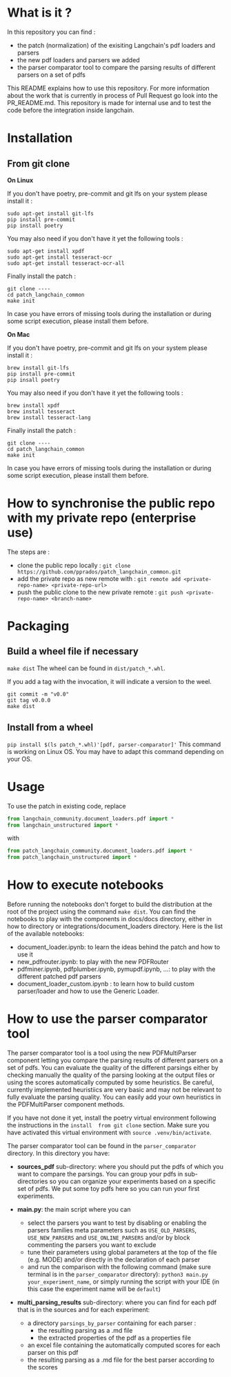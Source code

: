 # What is it ?
In this repository you can find : 
- the patch (normalization) of the exisiting Langchain's pdf loaders and parsers
- the new pdf loaders and parsers we added 
- the parser comparator tool to compare the parsing results of different parsers on a set of pdfs

This README explains how to use this repository.
For more information about the work that is currently in process of Pull Request go look into the PR_README.md.
This repository is made for internal use and to test the code before the integration inside langchain.

# Installation

## From git clone

**On Linux**

If you don't have poetry, pre-commit and git lfs on your system please install it :
```
sudo apt-get install git-lfs
pip install pre-commit
pip install poetry
```
You may also need if you don't have it yet the following tools :
```
sudo apt-get install xpdf
sudo apt-get install tesseract-ocr
sudo apt-get install tesseract-ocr-all
```
Finally install the patch :
```
git clone ----
cd patch_langchain_common
make init
```
In case you have errors of missing tools during the installation or during some script execution, please install them before.

**On Mac**

If you don't have poetry, pre-commit and git lfs on your system please install it :
```
brew install git-lfs
pip install pre-commit
pip insall poetry
```
You may also need if you don't have it yet the following tools :
```
brew install xpdf
brew install tesseract
brew install tesseract-lang
```
Finally install the patch :
```
git clone ----
cd patch_langchain_common
make init
```
In case you have errors of missing tools during the installation or during some script execution, please install them before.

# How to synchronise the public repo with my private repo (enterprise use)
The steps are :
- clone the public repo locally : `git clone https://github.com/pprados/patch_langchain_common.git`
- add the private repo as new remote with : `git remote add <private-repo-name> <private-repo-url>`
- push the public clone to the new private remote : `git push <private-repo-name> <branch-name>`

# Packaging

## Build a wheel file if necessary
`make dist`
The wheel can be found in `dist/patch_*.whl`.

If you add a tag with the invocation, it will indicate a version to the weel.
```
git commit -m "v0.0"
git tag v0.0.0
make dist
```

## Install from a wheel 
`pip install $(ls patch_*.whl)'[pdf, parser-comparator]'`
This command is working on Linux OS. You may have to adapt this command depending on your OS.

# Usage
To use the patch in existing code, replace
```python
from langchain_community.document_loaders.pdf import *
from langchain_unstructured import *
```
with
```python
from patch_langchain_community.document_loaders.pdf import *
from patch_langchain_unstructured import *
```

# How to execute notebooks 
Before running the notebooks don't forget to build the distribution at the root of the project using the command
`make dist`.
You can find the notebooks to play with the components in docs/docs directory, either in how to directory or 
integrations/document_loaders directory.
Here is the list of the available notebooks:
- document_loader.ipynb: to learn the ideas behind the patch and how to use it
- new_pdfrouter.ipynb: to play with the new PDFRouter
- pdfminer.ipynb, pdfplumber.ipynb, pymupdf.ipynb, ...: to play with the different patched pdf parsers
- document_loader_custom.ipynb : to learn how to build custom parser/loader and how to use the Generic Loader.

# How to use the parser comparator tool
The parser comparator tool is a tool using the new PDFMultiParser component letting you compare the parsing results of
different parsers on a set of pdfs. You can evaluate the quality of the different parsings either by checking manually 
the quality of the parsing looking at the output files or using the scores automatically computed by some heuristics.
Be careful, currently implemented heuristiics are very basic and may not be relevant to fully evaluate the parsing
quality. You can easily add your own heuristics in the PDFMultiParser component methods.

If you have not done it yet, install the poetry virtual environment following the instructions in the `install 
from git clone` section.
Make sure you have activated this virtual environment with `source .venv/bin/activate`.

The parser comparator tool can be found in the `parser_comparator` directory.
In this directory you have:
  - **sources_pdf** sub-directory: where you should put the pdfs of which you want to compare the parsings. You can 
    group your pdfs in sub-directories so you can organize your experiments based on a specific set of pdfs. 
    We put some toy pdfs here so you can run your first experiments.

  - **main.py**: the main script where you can
    - select the parsers you want to test by disabling or enabling the parsers families meta parameters such as
      `USE_OLD_PARSERS`, `USE_NEW_PARSERS` and `USE_ONLINE_PARSERS` and/or by block commenting the parsers you want to 
      exclude 
    - tune their parameters using global parameters at the top of the file (e.g. MODE) and/or directly in the 
      declaration of each parser
    - and run the comparison with the following command (make sure terminal is in the `parser_comparator` directory):
      `python3 main.py your_experiment_name`, or simply running the script with your IDE (in this case the experiment 
      name will be `default`)
    
  - **multi_parsing_results** sub-directory: where you can find for each pdf that is in the sources and for each 
    experiment:
    - a directory `parsings_by_parser` containing for each parser :
      - the resulting parsing as a .md file
      - the extracted properties of the pdf as a properties file
    - an excel file containing the automatically computed scores for each parser on this pdf
    - the resulting parsing as a .md file for the best parser according to the scores




